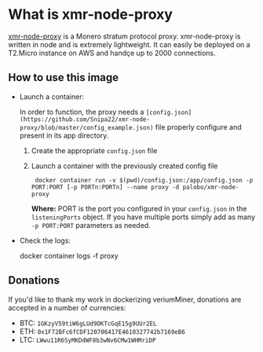 # What is xmr-node-proxy 

[xmr-node-proxy](https://github.com/Snipa22/xmr-node-proxy) is a Monero stratum protocol proxy. xmr-node-proxy is written in node and is extremely lightweight. It can easily be deployed on a T2.Micro instance on AWS and handçe up to 2000 connections. 

## How to use this image


- Launch a container:

    In order to function, the proxy needs a `[config.json](https://github.com/Snipa22/xmr-node-proxy/blob/master/config_example.json)` file properly configure and present in its app directory. 

    1. Create the appropriate `config.json` file
    2. Launch a container with the previously created config file

            docker container run -v $(pwd)/config.json:/app/config.json -p PORT:PORT [-p PORTn:PORTn] --name proxy -d palobo/xmr-node-proxy

        **Where:** PORT is the port you configured in your `config.json` in the `listeningPorts` object. If you have multiple ports simply add as many `-p PORT:PORT` parameters as needed.

- Check the logs:

    docker container logs -f proxy


## Donations

If you'd like to thank my work in dockerizing veriumMiner, donations are accepted in a number of currencies:

- BTC: `1GKzyV59tiW6gLUd9DKTcGqE15g9UUr2EL`
- ETH: `0x1F72BFc6fCDF120706417E4610327742b7169eB6`
- LTC: `LWwu11R6SyMKDdWF8b3wNv6CMw1WHMriDP`
